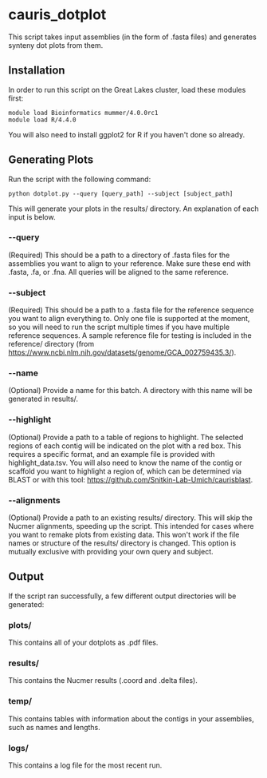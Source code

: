 # cauris_dotplot
This script takes input assemblies (in the form of .fasta files) and generates synteny dot plots from them. 

## Installation

In order to run this script on the Great Lakes cluster, load these modules first:

```
module load Bioinformatics mummer/4.0.0rc1
module load R/4.4.0
```

You will also need to install ggplot2 for R if you haven't done so already. 

## Generating Plots

Run the script with the following command:

```
python dotplot.py --query [query_path] --subject [subject_path]
```

This will generate your plots in the results/ directory. An explanation of each input is below.

### --query

(Required) This should be a path to a directory of .fasta files for the assemblies you want to align to your reference. Make sure these end with .fasta, .fa, or .fna. All queries will be aligned to the same reference.

### --subject

(Required) This should be a path to a .fasta file for the reference sequence you want to align everything to. Only one file is supported at the moment, so you will need to run the script multiple times if you have multiple reference sequences. A sample reference file for testing is included in the reference/ directory (from https://www.ncbi.nlm.nih.gov/datasets/genome/GCA_002759435.3/).

### --name

(Optional) Provide a name for this batch. A directory with this name will be generated in results/.

### --highlight

(Optional) Provide a path to a table of regions to highlight. The selected regions of each contig will be indicated on the plot with a red box. This requires a specific format, and an example file is provided with highlight_data.tsv. You will also need to know the name of the contig or scaffold you want to highlight a region of, which can be determined via BLAST or with this tool: https://github.com/Snitkin-Lab-Umich/caurisblast. 

### --alignments

(Optional) Provide a path to an existing results/ directory. This will skip the Nucmer alignments, speeding up the script. This intended for cases where you want to remake plots from existing data. This won't work if the file names or structure of the results/ directory is changed. This option is mutually exclusive with providing your own query and subject.

## Output

If the script ran successfully, a few different output directories will be generated:

### plots/
This contains all of your dotplots as .pdf files.
### results/
This contains the Nucmer results (.coord and .delta files).
### temp/
This contains tables with information about the contigs in your assemblies, such as names and lengths.
### logs/
This contains a log file for the most recent run.

